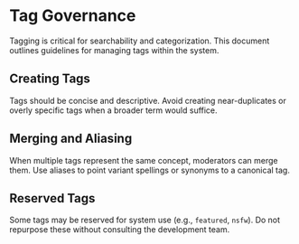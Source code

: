# Tag Governance

Tagging is critical for searchability and categorization. This document outlines guidelines for managing tags within the system.

## Creating Tags

Tags should be concise and descriptive. Avoid creating near-duplicates or overly specific tags when a broader term would suffice.

## Merging and Aliasing

When multiple tags represent the same concept, moderators can merge them. Use aliases to point variant spellings or synonyms to a canonical tag.

## Reserved Tags

Some tags may be reserved for system use (e.g., `featured`, `nsfw`). Do not repurpose these without consulting the development team.
